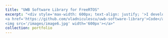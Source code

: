 ```yaml
---
title: "UWB Software Library for FreeRTOS"
excerpt: "<div style='max-width: 600px; text-align: justify; '>I developed the Ultra-Wideband Software Library to provide out-of-the-box functionality for the Decawave (now Qorvo) DW1000 module when used with any embedded platform running FreeRTOS, such as the commercial drone Bitcraze Crazyflie. This library offers simple, one-line functions for performing pairwise ranging (i.e., distance measurements) and data transmission, incorporating acknowledgments to ensure no data is lost.
<a href='https://github.com/vladniculescu/uwb-software-library'>Code</a>  
<img src='/images/image6.jpg' width='600px'></a>"
collection: portfolio
---
```

